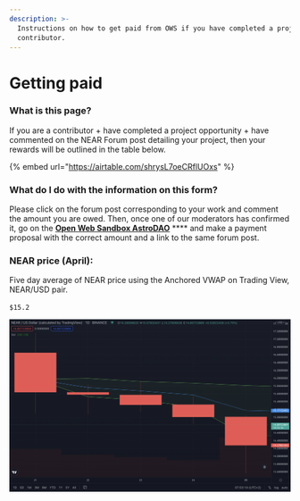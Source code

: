 ```yaml
---
description: >-
  Instructions on how to get paid from OWS if you have completed a project as a
  contributor.
---
```


# Getting paid

### What is this page?

If you are a contributor + have completed a project opportunity + have commented on the NEAR Forum post detailing your project, then your rewards will be outlined in the table below.&#x20;

{% embed url="https://airtable.com/shrysL7oeCRflUOxs" %}

### What do I do with the information on this form?

Please click on the forum post corresponding to your work and comment the amount you are owed. Then, once one of our moderators has confirmed it, go on the [**Open Web Sandbox AstroDAO**](https://app.astrodao.com/dao/open-web-sandbox.sputnik-dao.near) **** and make a payment proposal with the correct amount and a link to the same forum post.

### NEAR price (April):&#x20;

Five day average of NEAR price using the Anchored VWAP on Trading View, NEAR/USD pair.&#x20;

`$15.2`

![](<../.gitbook/assets/Screenshot 2022-04-26 at 15.03.14.png>)
